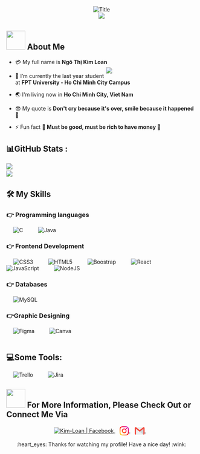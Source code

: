 <div align="center">
  <img src="https://readme-typing-svg.herokuapp.com?font=Architects+Daughter&color=%23F24E1E&size=50&center=true&vCenter=true&height=60&width=600&lines=Heyyy!+I'm+Kim+Loan+%3C3;Kimnnoan+is+me!!!;Welcome+to+my+profile!" alt="Title"></img>
</div>
<div id="header" align="center">
  <img src="https://miro.medium.com/max/1400/1*qdAW1TjCN57h1lbuuzvchg.gif" width="120"/>
</div>

 ## <img src="https://raw.githubusercontent.com/nixin72/nixin72/master/wave.gif" width="50px" height="50px"></img> About Me
 
- 💳 My full name is **Ngô Thị Kim Loan**</h1><img src="https://media.tenor.com/2co4feAipsYAAAAM/hasbulla-hasbik.gif" width="240px" align="right"/>
- 🏫 I’m currently the last year student at **FPT University - Ho Chi Minh City Campus**

- 🌏 I'm living now in **Ho Chi Minh City, Viet Nam**

- 😎 My quote is **Don't cry because it's over, smile because it happened 💓**

- ⚡ Fun fact **👏 Must be good, must be rich to have money 👏**


## 📊GitHub Stats :
![](https://github-readme-stats.vercel.app/api?username=go-now146&theme=radical&hide_border=false&include_all_commits=true&count_private=true)<br/>
![](https://github-readme-stats.vercel.app/api/top-langs/?username=go-now146&theme=radical&hide_border=false&include_all_commits=true&count_private=true&layout=compact)

## 🛠️ My Skills

### 👉 Programming languages
  &emsp;
  ![C](https://img.shields.io/badge/c-%2300599C.svg?&logo=c&logoColor=white)
  &emsp; 
  &emsp; 
  ![Java](https://img.shields.io/badge/java-%23ED8B00.svg?&logo=java&logoColor=white) 
  &emsp;

### 👉 Frontend Development
  &emsp; 
  ![CSS3](https://img.shields.io/badge/css3-%231572B6.svg?&logo=css3&logoColor=white)
  &emsp;
  &emsp;
  ![HTML5](https://img.shields.io/badge/html5-%23E34F26.svg?&logo=html5&logoColor=white)
  &emsp;
  &emsp;
  ![Boostrap](https://img.shields.io/badge/Bootstrap-%23563D7C.svg?&logo=bootstrap&logoColor=white) 
  &emsp;
  &emsp;
  ![React](https://img.shields.io/badge/react-%2320232a.svg?&logo=react&logoColor=%2361DAFB)                                                                 &emsp;
  &emsp;
  ![JavaScript](https://img.shields.io/badge/javascript-%23323330.svg?&logo=javascript&logoColor=%23F7DF1E)
  &emsp; 
  &emsp;
  ![NodeJS](https://img.shields.io/badge/node.js-6DA55F?&logo=node.js&logoColor=white) 
  &emsp;

### 👉 Databases 
  &emsp;
  ![MySQL](https://img.shields.io/badge/mysql-%2300f.svg?&logo=mysql&logoColor=white) 
  &emsp; 
  
### 👉Graphic Designing 
  &emsp;
  ![Figma](https://img.shields.io/badge/figma-%23F24E1E.svg?&logo=figma&logoColor=white)
  &emsp;
  &emsp;
  ![Canva](https://img.shields.io/badge/Canva-%2300C4CC.svg?&logo=Canva&logoColor=white) 	 
  &emsp;
  
## 💻Some Tools:
  &emsp;
  ![Trello](https://img.shields.io/badge/Trello-%23026AA7.svg?&logo=Trello&logoColor=white)
  &emsp;
  &emsp;
  ![Jira](https://img.shields.io/badge/jira-%230A0FFF.svg?&logo=jira&logoColor=white)
  &emsp;
 
## <img src='https://raw.githubusercontent.com/ShahriarShafin/ShahriarShafin/main/Assets/handshake.gif' width="50px" height="50px"> For More Information, Please Check Out or Connect Me Via
<p align="center">
  <a href="https://www.facebook.com/kimlloan146/" target="_blank">
      <img align="center" alt="Kim-Loan | Facebook" width="24px" src="https://upload.wikimedia.org/wikipedia/en/thumb/0/04/Facebook_f_logo_%282021%29.svg/100px-Facebook_f_logo_%282021%29.svg.png" />
  </a> &nbsp;&nbsp;
  
  <a href="https://www.instagram.com/kimnnoan/" target="_blank">
    <img align="center" alt="Kim-Loan | Instagram" width="24px" src="https://github.com/SatYu26/SatYu26/blob/master/Assets/Instagram.svg" />
  </a> &nbsp;&nbsp;

  <a href="mailto:kimlloan146@gmail.com" >
    <img align="center" alt="Kim-Loan | Gmail" width="26px" src="https://github.com/SatYu26/SatYu26/blob/master/Assets/Gmail.svg" />
  </a> &nbsp;&nbsp;
  
<div align="center">
  :heart_eyes: Thanks for watching my profile! Have a nice day! :wink: <br/>
 
</div>
